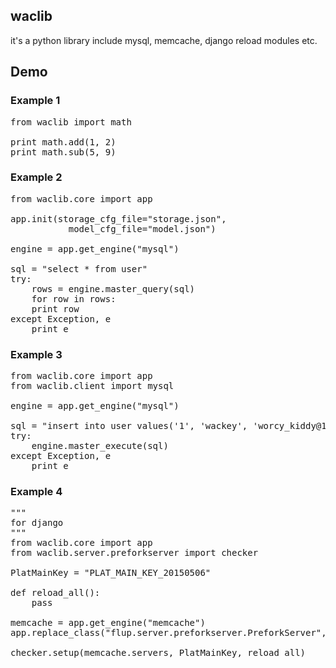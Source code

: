 ## waclib ##
it's a python library include mysql, memcache, django reload modules etc.
## Demo ##
### Example 1 ###
<pre>
from waclib import math

print math.add(1, 2)
print math.sub(5, 9)
</pre>
### Example 2 ###
<pre>
from waclib.core import app

app.init(storage_cfg_file="storage.json", 
           model_cfg_file="model.json")

engine = app.get_engine("mysql")

sql = "select * from user"
try:
    rows = engine.master_query(sql)
    for row in rows:
	print row
except Exception, e
    print e
</pre>
### Example 3 ###
<pre>
from waclib.core import app
from waclib.client import mysql

engine = app.get_engine("mysql")

sql = "insert into user values('1', 'wackey', 'worcy_kiddy@126.com')"
try:
    engine.master_execute(sql)
except Exception, e
    print e
</pre>
### Example 4 ###
<pre>
"""
for django
"""
from waclib.core import app
from waclib.server.preforkserver import checker

PlatMainKey = "PLAT_MAIN_KEY_20150506"

def reload_all():
    pass

memcache = app.get_engine("memcache")
app.replace_class("flup.server.preforkserver.PreforkServer", "waclib.server.preforkserver.PreforkServer")

checker.setup(memcache.servers, PlatMainKey, reload_all)
</pre>
